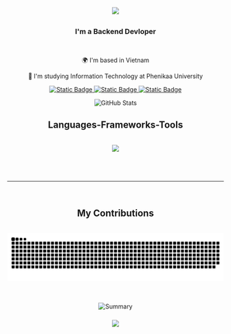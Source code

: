 

<h1 align="center">
    <img src="https://readme-typing-svg.herokuapp.com/?font=Righteous&size=35&center=true&vCenter=true&width=500&height=70&duration=4000&lines=Hi+There!+👋;+I'm+Phung+Tien+Dat!;" />
</h1>

<h3 align="center">I'm a Backend Devloper</h3>

<br/>

<div align="center">

 🌍 I'm based in Vietnam 
 
 🔭 I'm studying Information Technology at Phenikaa University
 
 </div>

<div align="center"> 
  <a href="https://www.facebook.com/datphungs">
    <img alt="Static Badge" src="https://img.shields.io/badge/Facebook-blue?style=for-the-badge&logo=Facebook">
  </a>
  <a href="https://www.instagram.com/_ptd.289/">
    <img alt="Static Badge" src="https://img.shields.io/badge/Instagram-%23FF99FF?style=for-the-badge&logo=Instagram">
  </a>
  <a href="https://www.linkedin.com/in/phung-tien-dat-a48193297/">
     <img alt="Static Badge" src="https://img.shields.io/badge/LinkedIn-blue?style=for-the-badge&logo=LinkedIn">
  </a>

![GitHub Stats](https://github-readme-stats.vercel.app/api?username=phungdat28&show_icons=true&theme=tokyonight)


<h2 align="center"> Languages-Frameworks-Tools </h2>
<br/>
<div align="center">
    <img src="https://skillicons.dev/icons?i=java,html,css,spring,bootstrap,mysql,git,github" /><br>
</div>
  <br/><br/><br/>
<hr/>
<br>
<div align="center">
  <h2> My Contributions </h2>
  <br>
  <img alt="snake eating my contributions" src="https://raw.githubusercontent.com/salesp07/salesp07/output/github-contribution-grid-snake.svg" />
  <br/><br/><br/>
</div>

![Summary](http://github-profile-summary-cards.vercel.app/api/cards/profile-details?username=phungdat28&theme=algolia)
<h3 align="center">
    <img src="https://readme-typing-svg.herokuapp.com/?font=Righteous&size=25&center=true&vCenter=true&width=500&height=70&duration=4000&lines=Thanks+for+visiting!+✌️;+Shoot+me+a+message+on+Linkedin!;I'm+always+down+to+collab+:)">
</h3>
